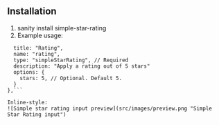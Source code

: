 ## Installation
1. sanity install simple-star-rating
2. Example usage:

```{
  title: "Rating",
  name: "rating",
  type: "simpleStarRating", // Required
  description: "Apply a rating out of 5 stars"
  options: {
    stars: 5, // Optional. Default 5.
  }
},```

Inline-style: 
![Simple star rating input preview](src/images/preview.png "Simple Star Rating input")

